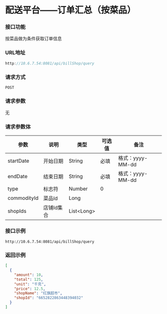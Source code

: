 # 配送平台——订单汇总（按菜品）
### 接口功能

按菜品做为条件获取订单信息

### URL地址

```javascript
http://10.6.7.54:8081/api/billShop/query
```

### 请求方式

`POST`

### 请求参数

无

### 请求参数体

| 参数      | 说明                               | 类型      | 可选值       | 备注    |
|---------- |---------------------------------- |---------- |------------- |-------- |
|startDate         | 开始日期 | String | 必填 | 格式：yyyy-MM-dd |
|endDate | 结束日期 | String | 必填 | 格式：yyyy-MM-dd |
|type | 标志符 | Number | 0 |  |
|commodityId | 菜品Id | Long |  | |
|shopIds | 店铺Id集合 | List\<Long\> |  | |

### 接口示例

`http://10.6.7.54:8081/api/billShop/query`

### 返回示例

```json
[
  {
    "amount": 10,
    "total": 125,
    "unit": "千克",
    "price": 12.5,
    "shopName": "红旗超市",
    "shopId": "6652822863448394032"
  }
]
```

